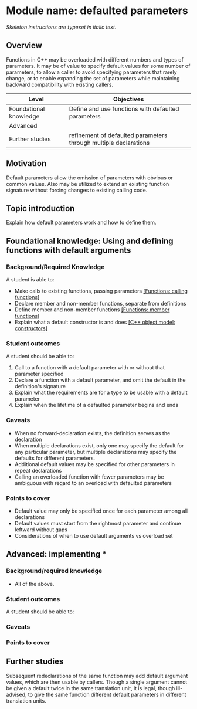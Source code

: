 # Module name: defaulted parameters
_Skeleton instructions are typeset in italic text._

## Overview

Functions in C++ may be overloaded with different numbers and types of 
parameters. It may be of value to specify default values for some number 
of parameters, to allow a caller to avoid specifying parameters that 
rarely change, or to enable expanding the set of parameters while 
maintaining backward compatibility with existing callers.

<table>
  <thead>
    <th>Level</th>
    <th>Objectives</th>
  </thead>
  <tr>
    <td>Foundational knowledge</td>
    <td>Define and use functions with defaulted parameters</td>
  </tr>
  <tr>
    <td>Advanced</td>
    <td></td>
  </tr>
  <tr>
    <td>Further studies</td>
    <td>refinement of defaulted parameters through multiple declarations</td>
  </tr>
</table>

## Motivation

Default parameters allow the omission of parameters with obvious or common
values. Also may be utilized to extend an existing function signature 
without forcing changes to existing calling code.

## Topic introduction

Explain how default parameters work and how to define them.

## Foundational knowledge: Using and defining functions with default arguments

### Background/Required Knowledge

A student is able to:

* Make calls to existing functions, passing parameters [[Functions: calling functions]][1]
* Declare member and non-member functions, separate from definitions
* Define member and non-member functions [[Functions: member functions]][2]
* Explain what a default constructor is and does [[C++ object model: constructors]][3]

### Student outcomes

A student should be able to:

1. Call to a function with a default parameter with or without that parameter specified
2. Declare a function with a default parameter, and omit the default in the definition's signature
3. Explain what the requirements are for a type to be usable with a default parameter
4. Explain when the lifetime of a defaulted parameter begins and ends


### Caveats

* When no forward-declaration exists, the definition serves as the declaration
* When multiple declarations exist, only one may specify the default for any particular parameter, but multiple declarations may specify the defaults for different parameters.
* Additional default values may be specified for other parameters in repeat declarations
* Calling an overloaded function with fewer parameters may be ambiguous with regard to an overload with defaulted parameters

### Points to cover

* Default value may only be specified once for each parameter among all declarations
* Default values must start from the rightmost parameter and continue leftward without gaps
* Considerations of when to use default arguments vs overload set

## Advanced: implementing *

### Background/required knowledge

* All of the above.

### Student outcomes

A student should be able to:

### Caveats


### Points to cover

## Further studies

Subsequent redeclarations of the same function may add default argument
values, which are then usable by callers.
Though a single argument cannot be given a default twice in the same 
translation unit, it is legal, though ill-advised, to give the same
function different default parameters in different translation units.


[1]: ../functions/calling-functions.md
[2]: ../functions/member-functions.md
[3]: ../object-model/constructors.md

